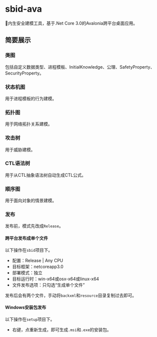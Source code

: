 # sbid-ava
🔮内生安全建模工具，基于.Net Core 3.0的Avalonia跨平台桌面应用。

## 简要展示
### 类图
包括自定义数据类型、进程模板、InitialKnowledge、公理、SafetyProperty、SecurityProperty。



### 状态机图
用于进程模板的行为建模。



### 拓扑图
用于网络拓扑关系建模。



### 攻击树
用于威胁建模。



### CTL语法树
用于从CTL抽象语法树自动生成CTL公式。



### 顺序图
用于面向对象的情景建模。



### 发布
发布前，模式先改成`Release`。

#### 跨平台发布成单个文件
以下操作在`sbid`项目下。

- 配置：Release | Any CPU
- 目标框架：netcoreapp3.0
- 部署模式：独立
- 目标运行时：win-x64或osx-x64或linux-x64
- 文件发布选项：只勾选“生成单个文件”

发布后会有两个文件，手动将`backxml`和`resource`目录复制过去即可。

#### Windows安装包发布
以下操作在`setup`项目下。

- 右键，点重新生成，即可生成`.msi`和`.exe`的安装包。

